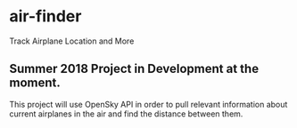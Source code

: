 # air-finder
Track Airplane Location and More

## Summer 2018 Project in Development at the moment.
This project will use OpenSky API in order to pull relevant information about 
current airplanes in the air and find the distance between them. 
